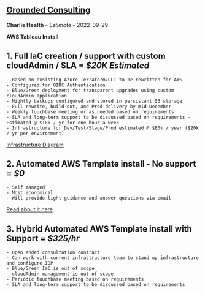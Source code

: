 ## [Grounded Consulting](mailto://consulting@begrounded.info)

**Charlie Health** - *Estimate* - 2022-09-29

**AWS Tableau Install**

## 1. Full IaC creation / support with custom cloudAdmin / SLA = ***$20K Estimated***
	- Based on exsisting Azure Terraform/CLI to be rewritten for AWS
	- Configured for OIDC Authentication
	- Blue/Green deployment for transparent upgrades using custom cloudAdmin application
	- Nightly backups configured and stored in persistant S3 storage
	- Full rewrite, build-out, and Prod delivery by mid-December 
	- Weekly touchbase meeting or as needed based on requirements
	- SLA and long-term support to be discussed based on requirements - Estimated @ $18k / yr for one hour a week
	- Infrastructure for Dev/Test/Stage/Prod estimated @ $80k / year ($20k / yr per environment)
[Infrastructure Diagram](./cloudInfrastructure.pdf)

## 2. Automated AWS Template install - No support = ***$0***
	- Self managed
	- Most economical
	- Will provide light guidance and answer questions via email
[Read about it here](https://aws.amazon.com/quickstart/architecture/tableau-server/)

## 3. Hybrid Automated AWS Template install with Support = ***$325/hr***
	- Open ended consultation contract 
	- Can work with current infrastructure team to stand up infrastructure and configure IDP
	- Blue/Green IaC is out of scope
	- cloudAdmin management is out of scope
	- Periodic touchbase meeting based on requirements
	- SLA and long-term support to be discussed based on requirements
	
